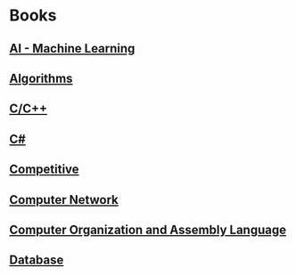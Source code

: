 # Books
 
## [AI - Machine Learning](https://github.com/hoangtuvungcao/ebooks/tree/master/AI%20-%20Machine%20Learning)

## [Algorithms](https://github.com/hoangtuvungcao/ebooks/tree/master/Algorithms)

## [C/C++](https://github.com/hoangtuvungcao/ebooks/tree/master/C%20Cplusplus)

## [C#](https://github.com/hoangtuvungcao/ebooks/tree/master/C%20Sharp)

## [Competitive](https://github.com/hoangtuvungcao/ebooks/tree/master/Competitive)

## [Computer Network](https://github.com/hoangtuvungcao/ebooks/tree/master/Computer%20Network)

## [Computer Organization and Assembly Language](https://github.com/hoangtuvungcao/ebooks/tree/master/Computer%20Organization%20and%20Assembly%20Language)

## [Database](https://github.com/hoangtuvungcao/ebooks/tree/master/Database)
